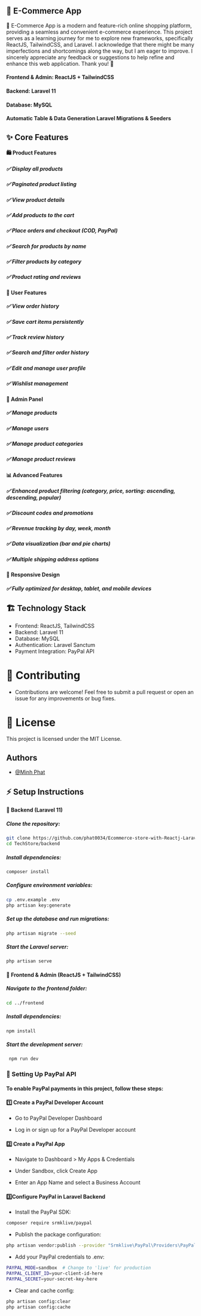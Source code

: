 ## 🛒 E-Commerce App
🚀 E-Commerce App is a modern and feature-rich online shopping platform, providing a seamless and convenient e-commerce experience. This project serves as a learning journey for me to explore new frameworks, specifically ReactJS, TailwindCSS, and Laravel. I acknowledge that there might be many imperfections and shortcomings along the way, but I am eager to improve. I sincerely appreciate any feedback or suggestions to help refine and enhance this web application. Thank you! 🙌
#### Frontend & Admin: ReactJS + TailwindCSS
#### Backend: Laravel 11
#### Database: MySQL
#### Automatic Table & Data Generation Laravel Migrations & Seeders

## ✨ Core Features
#### 🛍️ Product Features
##### ✅ Display all products
##### ✅ Paginated product listing
##### ✅ View product details
##### ✅ Add products to the cart
##### ✅ Place orders and checkout (COD, PayPal)
##### ✅ Search for products by name
##### ✅ Filter products by category
##### ✅ Product rating and reviews
#### 👤 User Features
##### ✅ View order history
##### ✅ Save cart items persistently
##### ✅ Track review history
##### ✅ Search and filter order history
##### ✅ Edit and manage user profile
##### ✅ Wishlist management
#### 🔧 Admin Panel
##### ✅ Manage products
##### ✅ Manage users
##### ✅ Manage product categories
##### ✅ Manage product reviews
#### 📊 Advanced Features
##### ✅ Enhanced product filtering (category, price, sorting: ascending, descending, popular)
##### ✅ Discount codes and promotions
##### ✅ Revenue tracking by day, week, month
##### ✅ Data visualization (bar and pie charts)
##### ✅ Multiple shipping address options
#### 📱 Responsive Design
##### ✅ Fully optimized for desktop, tablet, and mobile devices
## 🏗️ Technology Stack
- Frontend: ReactJS, TailwindCSS
- Backend: Laravel 11
- Database: MySQL
- Authentication: Laravel Sanctum
- Payment Integration: PayPal API
# 📌 Contributing
- Contributions are welcome! Feel free to submit a pull request or open an issue for any improvements or bug fixes.

# 📜 License
This project is licensed under the MIT License.
## Authors

- [@Minh Phat](https://www.facebook.com/braindoti/)

## ⚡ Setup Instructions
#### 🔹 Backend (Laravel 11)
##### Clone the repository:
```bash 
git clone https://github.com/phat0034/Ecommerce-store-with-Reactj-Laravel-.git
cd TechStore/backend
```
#####  Install dependencies:
```bash 
composer install
```
##### Configure environment variables:
```bash 
cp .env.example .env
php artisan key:generate
```

##### Set up the database and run migrations:
```bash
php artisan migrate --seed
```
##### Start the Laravel server:
```bash 
php artisan serve
```
####  🔹 Frontend & Admin (ReactJS + TailwindCSS)
##### Navigate to the frontend folder:
```bash
cd ../frontend
```
##### Install dependencies:
```bash
npm install
```
##### Start the development server:
```bash
 npm run dev
```

### 🏦 Setting Up PayPal API
#### To enable PayPal payments in this project, follow these steps:
#### 1️⃣ Create a PayPal Developer Account
- Go to PayPal Developer Dashboard

- Log in or sign up for a PayPal Developer account

#### 2️⃣ Create a PayPal App
- Navigate to Dashboard > My Apps & Credentials

- Under Sandbox, click Create App

- Enter an App Name and select a Business Account

#### 3️⃣Configure PayPal in Laravel Backend
- Install the PayPal SDK:
```bash
composer require srmklive/paypal
```
- Publish the package configuration:
```bash
php artisan vendor:publish --provider "Srmklive\PayPal\Providers\PayPalServiceProvider"
```
- Add your PayPal credentials to .env:
```bash
PAYPAL_MODE=sandbox  # Change to 'live' for production
PAYPAL_CLIENT_ID=your-client-id-here
PAYPAL_SECRET=your-secret-key-here
```
- Clear and cache config:
```bash
php artisan config:clear
php artisan config:cache
```